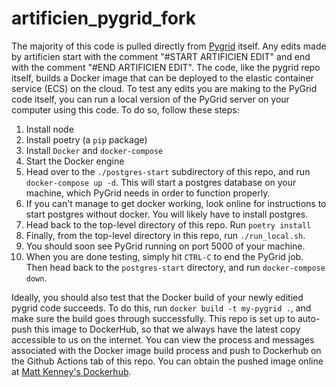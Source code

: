 # artificien_pygrid_fork

The majority of this code is pulled directly from [Pygrid](https://github.com/OpenMined/PyGrid) itself. Any edits made by artificien start with the comment "#START ARTIFICIEN EDIT" and end with the comment "#END ARTIFICIEN EDIT". The code, like the pygrid repo itself, builds a Docker image that can be deployed to the elastic container service (ECS) on the cloud. To test any edits you are making to the PyGrid code itself, you can run a local version of the PyGrid server on your computer using this code. To do so, follow these steps:

1. Install node
2. Install poetry (a `pip` package)
3. Install `Docker` and `docker-compose`
4. Start the Docker engine
5. Head over to the `./postgres-start` subdirectory of this repo, and run `docker-compose up -d`. This will start a postgres database on your machine, which PyGrid needs in order to function properly.
6. If you can't manage to get docker working, look online for instructions to start postgres without docker. You will likely have to install postgres.
7. Head back to the top-level directory of this repo. Run `poetry install`
8. Finally, from the top-level directory in this repo, run `./run_local.sh`.
9. You should soon see PyGrid running on port 5000 of your machine.
10. When you are done testing, simply hit `CTRL-C` to end the PyGrid job. Then head back to the `postgres-start` directory, and run `docker-compose down`.

Ideally, you should also test that the Docker build of your newly editied pygrid code succeeds. To do this, run `docker build -t my-pygrid .`, and make sure the build goes through successfully. This repo is set up to auto-push this image to DockerHub, so that we always have the latest copy accessible to us on the internet. You can view the process and messages associated with the Docker image build process and push to Dockerhub on the Github Actions tab of this repo. You can obtain the pushed image online at [Matt Kenney's Dockerhub](https://hub.docker.com/r/mkenney1/artificien_pygrid).
